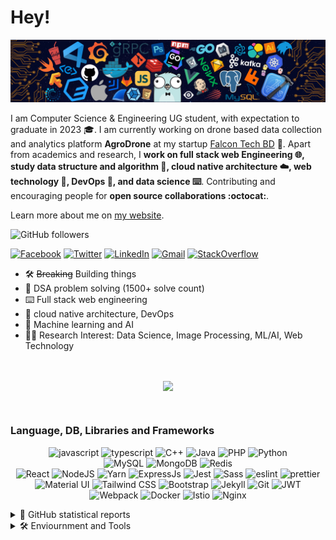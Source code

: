 # Hey! 
<!--<img width="30px" src="https://raw.githubusercontent.com/MartinHeinz/MartinHeinz/master/wave.gif"> -->

![](https://github.com/JubayerJoy/JubayerJoy/blob/master/img/hero.png)

I am Computer Science & Engineering UG student, with expectation to graduate in 2023 🎓. I am currently working on drone based data collection and analytics platform **AgroDrone** at my startup [Falcon Tech BD][falcontechbd] 🚀. Apart from academics and research, I **work on full stack web Engineering 🌐, study data structure and algorithm 🌲, cloud native architecture ☁️, web technology 📱, DevOps 🐳, and data science ⌨️**. Contributing and encouraging people for **open source collaborations :octocat:**.

Learn more about me on [my website](http://jubayerjoy.github.io/).

![GitHub followers](https://img.shields.io/github/followers/Jubayerjoy?style=social)

[![Facebook](https://img.shields.io/badge/Facebook-1877F2?style=for-the-badge&logo=facebook&logoColor=white)][facebook]
[![Twitter](https://img.shields.io/badge/Twitter-1DA1F2?style=for-the-badge&logo=twitter&logoColor=white)][twitter]
[![LinkedIn](https://img.shields.io/badge/LinkedIn-0077B5?style=for-the-badge&logo=linkedin&logoColor=white)][linkedin]
[![Gmail](https://img.shields.io/badge/-GMAIL-D14836?style=for-the-badge&logo=gmail&logoColor=white)][mail]
[![StackOverflow](https://img.shields.io/badge/Stack_Overflow-FE7A16?style=for-the-badge&logo=stack-overflow&logoColor=white)][stackoverflow]

- 🛠️ <strike>Breaking</strike> Building things
- 🌲 DSA problem solving (1500+ solve count)
- ⌨️ Full stack web engineering
- 🐳 cloud native architecture, DevOps
- 🤖 Machine learning and AI
- 👨‍🎓 Research Interest: Data Science, Image Processing, ML/AI, Web Technology

<br>
<p  align="center">
    <img align="center" src="https://github-readme-stats.vercel.app/api/top-langs/?username=JubayerJoy&hide_langs_below=1&theme=dracula&line_height=27&layout=compact" />
</p>
<br>


### Language, DB, Libraries and Frameworks

<p align="center">
<img src="https://img.shields.io/badge/JavaScript-323330?style=for-the-badge&logo=javascript&logoColor=F7DF1E" alt="javascript" />
<img src="https://img.shields.io/badge/TypeScript-007ACC?style=for-the-badge&logo=typescript&logoColor=white" alt="typescript" />
<img src="https://img.shields.io/badge/C%2B%2B-00599C?style=for-the-badge&logo=c%2B%2B&logoColor=white" alt="C++" />
<img src="https://img.shields.io/badge/Java-ED8B00?style=for-the-badge&logo=java&logoColor=white" alt="Java" />
<img src="https://img.shields.io/badge/PHP-777BB4?style=for-the-badge&logo=php&logoColor=white" alt="PHP" />
<img src="https://img.shields.io/badge/Python-3776AB?style=for-the-badge&logo=python&logoColor=white" alt="Python" />
<br>
<img src="https://img.shields.io/badge/MySQL-00000F?style=for-the-badge&logo=mysql&logoColor=white" alt="MySQL" />
<!-- <img src="https://img.shields.io/badge/PostgreSQL-316192?style=for-the-badge&logo=postgresql&logoColor=white" alt="PostgreSQL" /> -->
<img src="https://img.shields.io/badge/MongoDB-4EA94B?style=for-the-badge&logo=mongodb&logoColor=white" alt="MongoDB" />
<img src="https://img.shields.io/badge/redis-%23DD0031.svg?&style=for-the-badge&logo=redis&logoColor=white" alt="Redis" />
<br>
<img src="https://img.shields.io/badge/React-20232A?style=for-the-badge&logo=react&logoColor=61DAFB" alt="React" />
<!-- <img src="https://img.shields.io/badge/Redux-593D88?style=for-the-badge&logo=redux&logoColor=white" alt="Redux" /> -->
<!-- <img src="https://img.shields.io/badge/next.js-000000?style=for-the-badge&logo=nextdotjs&logoColor=white" alt="nextjs" /> -->
<img src="https://img.shields.io/badge/Node.js-339933?style=for-the-badge&logo=nodedotjs&logoColor=white" alt="NodeJS" />
<!-- <img src="https://img.shields.io/badge/npm-CB3837?style=for-the-badge&logo=npm&logoColor=white" alt="npm" /> -->
<img src="https://img.shields.io/badge/Yarn-2C8EBB?style=for-the-badge&logo=yarn&logoColor=white" alt="Yarn" />
<img src="https://img.shields.io/badge/Express.js-000000?style=for-the-badge&logo=express&logoColor=white" alt="ExpressJs" />
<img src="https://img.shields.io/badge/Jest-C21325?style=for-the-badge&logo=jest&logoColor=white" alt="Jest" />
<img src="https://img.shields.io/badge/Sass-CC6699?style=for-the-badge&logo=sass&logoColor=white" alt="Sass" />
<img src="https://img.shields.io/badge/eslint-3A33D1?style=for-the-badge&logo=eslint&logoColor=white" alt="eslint" />
<img src="https://img.shields.io/badge/prettier-1A2C34?style=for-the-badge&logo=prettier&logoColor=F7BA3E" alt="prettier" />
<img src="https://img.shields.io/badge/Material--UI-0081CB?style=for-the-badge&logo=material-ui&logoColor=white" alt="Material UI" />
<!-- <img src="https://img.shields.io/badge/Markdown-000000?style=for-the-badge&logo=markdown&logoColor=white" alt="markdown" /> -->
<img src="https://img.shields.io/badge/Tailwind_CSS-38B2AC?style=for-the-badge&logo=tailwind-css&logoColor=white" alt="Tailwind CSS" />
<img src="https://img.shields.io/badge/Bootstrap-563D7C?style=for-the-badge&logo=bootstrap&logoColor=white" alt="Bootstrap" />
<!-- <img src="https://img.shields.io/badge/styled--components-DB7093?style=for-the-badge&logo=styled-components&logoColor=white" alt="styled components" /> -->
<!-- <img src="https://img.shields.io/badge/Django-092E20?style=for-the-badge&logo=django&logoColor=white" alt="Django" /> -->
<img src="https://img.shields.io/badge/Jekyll-CC0000?style=for-the-badge&logo=Jekyll&logoColor=white" alt="Jekyll" />
<img src="https://img.shields.io/badge/Git-F05032?style=for-the-badge&logo=git&logoColor=white" alt="Git" />
<!-- <img src="https://img.shields.io/badge/Swagger-85EA2D?style=for-the-badge&logo=Swagger&logoColor=white" alt="Swagger" /> -->
<!-- <img src="https://img.shields.io/badge/Mocha-8D6748?style=for-the-badge&logo=Mocha&logoColor=white" alt="Mocha" /> -->
<!-- <img src="https://img.shields.io/badge/storybook-FF4785?style=for-the-badge&logo=storybook&logoColor=white" alt="storybook" /> -->
<img src="https://img.shields.io/badge/JWT-000000?style=for-the-badge&logo=JSON%20web%20tokens&logoColor=white" alt="JWT" />
<img src="https://img.shields.io/badge/Webpack-8DD6F9?style=for-the-badge&logo=Webpack&logoColor=white" alt="Webpack" />
<img src="https://img.shields.io/badge/Docker-2CA5E0?style=for-the-badge&logo=docker&logoColor=white" alt="Docker" />
<img src="https://img.shields.io/badge/Istio-466BB0?style=for-the-badge&logo=Istio&logoColor=white" alt="Istio" />
<img src="https://img.shields.io/badge/Nginx-009639?style=for-the-badge&logo=nginx&logoColor=white" alt="Nginx" />

</p>

<details>
<summary> 👑 GitHub statistical reports</summary>
 <br>
    <p  align="center">
        <img align="center" src="https://visitor-badge.laobi.icu/badge?page_id=jubayerjoy.readme" alt="JubayerJoy's Github Visitor" />
        <br>
        <br>
        <img align="center" src="https://github-readme-stats.vercel.app/api?username=JubayerJoy&theme=dracula&show_icons=true&count_private=true&include_all_commits=true&line_height=21" alt="JubayerJoy's Github Stats" />
        <br>
        <br>
        <img align="center" src="https://github-profile-trophy.vercel.app/?username=JubayerJoy&theme=dracula&column=7" alt="JubayerJoy's Github Trophy" />
        <br>
        <br>
        <img align="center" src="https://github-readme-streak-stats.herokuapp.com/?user=JubayerJoy&theme=dracula" alt="JubayerJoy's Github Streak" />
    </p>

</details>

<details>
    <summary> 🛠️ Enviournment and Tools</summary>
    <br>
    <p align="center">
    <img src="https://img.shields.io/badge/lenovo-laptop-E2231A?style=for-the-badge&logo=lenovo&logoColor=white" alt="Lenovo" />
    <img src="https://img.shields.io/badge/Windows-0078D6?style=for-the-badge&logo=windows&logoColor=white" alt="Windows OS" />
    <img src="https://img.shields.io/badge/Ubuntu-E95420?style=for-the-badge&logo=ubuntu&logoColor=white" alt="Ubuntu" />
    <img src="https://img.shields.io/badge/Android-3DDC84?style=for-the-badge&logo=android&logoColor=white" alt="Android OS" />
    <img src="https://img.shields.io/badge/Visual_Studio_Code-0078D4?style=for-the-badge&logo=visual%20studio%20code&logoColor=white" alt="VS code" />
    <img src="https://img.shields.io/badge/Docker-2CA5E0?style=for-the-badge&logo=docker&logoColor=white" alt="Docker" />
    <img src="https://img.shields.io/badge/Atom-66595C?style=for-the-badge&logo=Atom&logoColor=white" alt="Atom" />
    <img src="https://img.shields.io/badge/pycharm-143?style=for-the-badge&logo=pycharm&logoColor=black&color=black&labelColor=green" alt="Pycharm" />
    <img src="https://img.shields.io/badge/IntelliJIDEA-000000.svg?style=for-the-badge&logo=intellij-idea&logoColor=white" alt="IntelliJIDEA" />
    <img src="https://img.shields.io/badge/Colab-F9AB00?style=for-the-badge&logo=googlecolab&color=525252" alt="Colab" />
    <img src="https://img.shields.io/badge/Raspberry%20Pi-A22846?style=for-the-badge&logo=Raspberry%20Pi&logoColor=white" alt="Raspberry Pi" />
    <img src="https://img.shields.io/badge/Figma-F24E1E?style=for-the-badge&logo=figma&logoColor=white" alt="Figma" />
    <img src="https://img.shields.io/badge/Adobe%20XD-470137?style=for-the-badge&logo=Adobe%20XD&logoColor=#FF61F6" alt="Adobe XD" />
    <img src="https://img.shields.io/badge/windows%20terminal-4D4D4D?style=for-the-badge&logo=windows%20terminal&logoColor=white" alt="windows terminal" />
    <img src="https://img.shields.io/badge/PowerShell-5391FE?style=for-the-badge&logo=PowerShell&logoColor=white" alt="PowerShell" />
    <!-- <img src="https://img.shields.io/badge/oh_my_zsh-1A2C34?style=for-the-badge&logo=ohmyzsh&logoColor=white" alt="ohmyzsh" /> -->
    <img src="https://img.shields.io/badge/Hyper-000000?style=for-the-badge&logo=hyper&logoColor=white" alt="hyper" />
    <img src="https://img.shields.io/badge/GNU%20Bash-4EAA25?style=for-the-badge&logo=GNU%20Bash&logoColor=white" alt="Bash" />
    <img src="https://img.shields.io/badge/Trello-0052CC?style=for-the-badge&logo=trello&logoColor=white" alt="Trello" />
    <img src="https://img.shields.io/badge/Google_chrome-4285F4?style=for-the-badge&logo=Google-chrome&logoColor=white" alt="Google_chrome" />
    <img src="https://img.shields.io/badge/microsoft%20azure-0089D6?style=for-the-badge&logo=microsoft-azure&logoColor=white" alt="microsoft-azure" />
    <img src="https://img.shields.io/badge/Postman-FF6C37?style=for-the-badge&logo=Postman&logoColor=white" alt="Postman" />
    <!-- <img src="https://img.shields.io/badge/Twilio-F22F46?style=for-the-badge&logo=Twilio&logoColor=white" alt="Twilio" /> -->
    </p>

</details>

[falcontechbd]: https://falcontech.com.bd
[portfolio]: https://falcontech.com.bd/joy

[facebook]: https://www.facebook.com/jubayer.joy.50
[linkedin]: https://www.linkedin.com/in/jubayer-joy
[falcontechbd]: https://falcontech.com.bd
[portfolio]: https://falcontech.com.bd/joy
[twitter]: https://twitter.com/JubayerJoy_
[codeforces]: https://codeforces.com/profile/Joy
[stackoverflow]: https://stackoverflow.com/users/6262464/jubayer-abdullah-joy
[mail]: mailto:joy.cse5.bu@gmail.com


<!--
**JubayerJoy/jubayerjoy** is a ✨ _special_ ✨ repository because its `README.md` (this file) appears on your GitHub profile.

Here are some ideas to get you started:

- 🔭 I’m currently working on ...
- 🌱 I’m currently learning ...
- 👯 I’m looking to collaborate on ...
- 🤔 I’m looking for help with ...
- 💬 Ask me about ...
- 📫 How to reach me: ...
- 😄 Pronouns: ...
- ⚡ Fun fact: ...
Student, Computer Science & Engineering, University of Barishal
• CTO, @FalconTechBD
• 🖤 problem-solving, machine-learning, artificial-intelligence and ☕️



# Connect with me:

[<img align="left" alt="Portfolio" width="22px" src="https://raw.githubusercontent.com/iconic/open-iconic/master/svg/globe.svg" />][portfolio]
[<img align="left" alt="Joy | Facebook"    width="22px" src="https://cdn.jsdelivr.net/npm/simple-icons@v3/icons/facebook.svg" /> ][facebook]
[<img align="left" alt="Joy | Linkedin"    width="22px" src="https://cdn.jsdelivr.net/npm/simple-icons@v3/icons/linkedin.svg" /> ][linkedin]
[<img align="left" alt="Joy | Twitter"     width="22px" src="https://cdn.jsdelivr.net/npm/simple-icons@v3/icons/twitter.svg" /> ][twitter]
[<img align="left" alt="Joy | Codeforces"  width="22px" src="https://cdn.jsdelivr.net/npm/simple-icons@v3/icons/codeforces.svg" />][codeforces]
[<img align="left" alt="Joy | StackOverflow" width="22px" src="https://cdn.jsdelivr.net/npm/simple-icons@v3/icons/stackoverflow.svg" />][stackoverflow]
[<img align="left" alt="Joy | Email" width="22px" src="https://cdn.jsdelivr.net/npm/simple-icons@v3/icons/gmail.svg" />][mail]
<br>
<br>

### Languages and Tools:

[<img align="left" alt="Visual Studio Code" width="26px" src="https://raw.githubusercontent.com/github/explore/80688e429a7d4ef2fca1e82350fe8e3517d3494d/topics/visual-studio-code/visual-studio-code.png" />][linkedin]
[<img align="left" alt="HTML5" width="26px" src="https://raw.githubusercontent.com/github/explore/80688e429a7d4ef2fca1e82350fe8e3517d3494d/topics/html/html.png" />][linkedin]
[<img align="left" alt="CSS3" width="26px" src="https://raw.githubusercontent.com/github/explore/80688e429a7d4ef2fca1e82350fe8e3517d3494d/topics/css/css.png" />][linkedin]
[<img align="left" alt="JavaScript" width="26px" src="https://raw.githubusercontent.com/github/explore/80688e429a7d4ef2fca1e82350fe8e3517d3494d/topics/javascript/javascript.png" />][linkedin]
[<img align="left" alt="React" width="26px" src="https://raw.githubusercontent.com/github/explore/80688e429a7d4ef2fca1e82350fe8e3517d3494d/topics/react/react.png" />][linkedin]
[<img align="left" alt="Node.js" width="26px" src="https://raw.githubusercontent.com/github/explore/80688e429a7d4ef2fca1e82350fe8e3517d3494d/topics/nodejs/nodejs.png" />][linkedin]
[<img align="left" alt="SQL" width="26px" src="https://raw.githubusercontent.com/github/explore/80688e429a7d4ef2fca1e82350fe8e3517d3494d/topics/sql/sql.png" />][linkedin]
[<img align="left" alt="MongoDB" width="26px" src="https://raw.githubusercontent.com/github/explore/80688e429a7d4ef2fca1e82350fe8e3517d3494d/topics/mongodb/mongodb.png" />][linkedin]
[<img align="left" alt="Git" width="26px" src="https://raw.githubusercontent.com/github/explore/80688e429a7d4ef2fca1e82350fe8e3517d3494d/topics/git/git.png" />][linkedin]
[<img align="left" alt="HTML5" width="26px" src="https://raw.githubusercontent.com/github/explore/80688e429a7d4ef2fca1e82350fe8e3517d3494d/topics/terminal/terminal.png" />][linkedin]
-->

